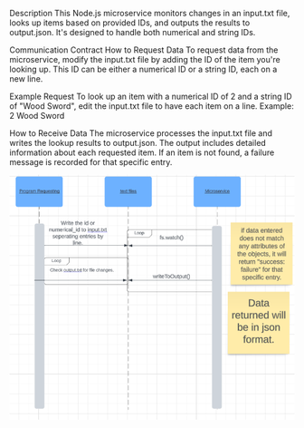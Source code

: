 Description
This Node.js microservice monitors changes in an input.txt file, looks up items based on provided IDs, and outputs the results to output.json. It's designed to handle both numerical and string IDs.

Communication Contract
How to Request Data
To request data from the microservice, modify the input.txt file by adding the ID of the item you're looking up. This ID can be either a numerical ID or a string ID, each on a new line.

Example Request
To look up an item with a numerical ID of 2 and a string ID of "Wood Sword", edit the input.txt file to have each item on a line. 
Example:
2
Wood Sword

How to Receive Data
The microservice processes the input.txt file and writes the lookup results to output.json. The output includes detailed information about each requested item. If an item is not found, a failure message is recorded for that specific entry.

![UML Sequence Diagram](/UML.png)